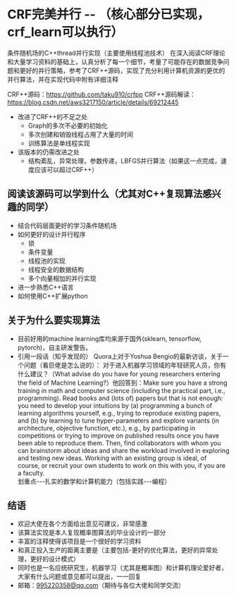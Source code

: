 # CRF完美并行  -- （核心部分已实现，crf_learn可以执行）
条件随机场的C++thread并行实现（主要使用线程池技术）
在深入阅读CRF理论和大量学习资料的基础上，认真分析了每一个细节，考量了可能存在的数据竞争问题和更好的并行策略，参考了CRF++源码，实现了充分利用计算机资源的更优的并行算法，并在实现代码中附有详细注释<br>

CRF++源码：https://github.com/taku910/crfpp
CRF++源码解读：https://blog.csdn.net/aws3217150/article/details/69212445

* 改进了CRF++的不足之处
  * Graph的多次不必要的初始化
  * 多次创建和销毁线程占用了大量的时间
  * 训练算法是单线程实现
* 该版本的仍需改进之处
  * 结构紊乱，异常处理，参数传递，LBFGS并行算法（如果这一点完成，速度应该可以超过CRF++）

## 阅读该源码可以学到什么（尤其对C++复现算法感兴趣的同学）
* 结合代码层面更好的学习条件随机场
* 如何更好的设计并行程序
  * 锁
  * 条件变量
  * 线程池的实现
  * 线程安全的数据结构
  * 多个向量相加的并行实现
* 进一步熟悉C++语言
* 如何使用C++扩展python

## 关于为什么要实现算法
* 目前好用的machine learning库均来源于国外(sklearn, tensorflow, pytorch)，自主研发警告。
* 引用一段话（知乎发现的）
Quora上对于Yoshua Bengio的最新访谈，关于一个问题（看巨佬是怎么说的）：
对于进入机器学习领域的年轻研究人员，你有什么建议？（What advise do you have for young researchers entering the field of Machine Learning?）他回答到：Make sure you have a strong training in math and computer science (including the practical part, i.e., programming). Read books and (lots of) papers but that is not enough: you need to develop your intuitions by (a) programming a bunch of learning algorithms yourself, e.g., trying to reproduce existing papers, and (b) by learning to tune hyper-parameters and explore variants (in architecture, objective function, etc.), e.g., by participating in competitions or trying to improve on published results once you have been able to reproduce them. Then, find collaborators with whom you can brainstorm about ideas and share the workload involved in exploring and testing new ideas.  Working with an existing group is ideal, of course, or recruit your own students to work on this with you, if you are a faculty.
<br>划重点---扎实的数学和计算机能力（包括实践---编程）

## 结语
* 欢迎大佬在各个方面给出意见可建议，非常感激
* 该算法实现是本人复现概率图算法的毕业设计的一部分
* 丰富的注释使得该项目是一个很好的学习资料
* 和真正投入生产的距离主要是（主要包括-更好的优化算法，更好的异常处理，更好的设计模式）
* 同时也是一名应统研究生，机器学习（尤其是概率图）和计算机理论爱好者，大家有什么问题或意见都可以提出，一一回复
* 邮箱：995220358@qq.com（期待与各位大佬和同学交流）
